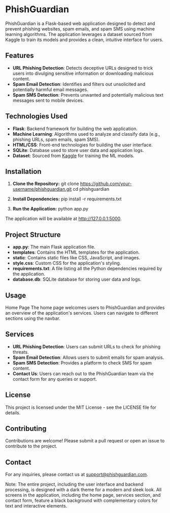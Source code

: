 # PhishGuardian

PhishGuardian is a Flask-based web application designed to detect and prevent phishing websites, spam emails, and spam SMS using machine learning algorithms. The application leverages a dataset sourced from Kaggle to train its models and provides a clean, intuitive interface for users.

## Features

- **URL Phishing Detection**: Detects deceptive URLs designed to trick users into divulging sensitive information or downloading malicious content.
- **Spam Email Detection**: Identifies and filters out unsolicited and potentially harmful email messages.
- **Spam SMS Detection**: Prevents unwanted and potentially malicious text messages sent to mobile devices.

## Technologies Used

- **Flask**: Backend framework for building the web application.
- **Machine Learning**: Algorithms used to analyze and classify data (e.g., phishing URLs, spam emails, spam SMS).
- **HTML/CSS**: Front-end technologies for building the user interface.
- **SQLite**: Database used to store user data and application logs.
- **Dataset**: Sourced from [Kaggle](https://www.kaggle.com/) for training the ML models.

## Installation

1. **Clone the Repository:**
   git clone https://github.com/your-username/phishguardian.git
   cd phishguardian

2. **Install Dependencies:**
pip install -r requirements.txt

3. **Run the Application:**
python app.py

The application will be available at http://127.0.0.1:5000.


## Project Structure
- **app.py**: The main Flask application file.
- **templates**: Contains the HTML templates for the application.
- **static**: Contains static files like CSS, JavaScript, and images.
- **style.css**: Custom CSS for the application's styling.
- **requirements.txt**: A file listing all the Python dependencies required by the application.
- **database.db**: SQLite database for storing user data and logs.

## Usage
Home Page
The home page welcomes users to PhishGuardian and provides an overview of the application's services. Users can navigate to different sections using the navbar.

## Services
- **URL Phishing Detection**: Users can submit URLs to check for phishing threats.
- **Spam Email Detection**: Allows users to submit emails for spam analysis.
- **Spam SMS Detection**: Provides a platform to check SMS for spam content.
- **Contact Us**: Users can reach out to the PhishGuardian team via the contact form for any queries or support.

## License
This project is licensed under the MIT License - see the LICENSE file for details.

## Contributing
Contributions are welcome! Please submit a pull request or open an issue to contribute to the project.

## Contact
For any inquiries, please contact us at support@phishguardian.com.

Note: The entire project, including the user interface and backend processing, is designed with a dark theme for a modern and sleek look. All screens in the application, including the home page, services section, and contact form, feature a black background with complementary colors for text and interactive elements.


